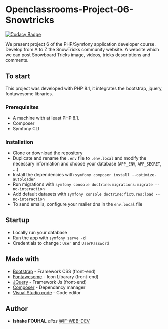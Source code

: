 # Openclassrooms-Project-06-Snowtricks

[![Codacy Badge](https://app.codacy.com/project/badge/Grade/1ccbfe99d0844347a24a4eabc1313dec)](https://www.codacy.com/gh/if-web-dev/Openclassrooms-Project-06-Snowtricks/dashboard?utm_source=github.com&amp;utm_medium=referral&amp;utm_content=if-web-dev/Openclassrooms-Project-06-Snowtricks&amp;utm_campaign=Badge_Grade)

We present project 6 of the PHP/Symfony application developer course. Develop from A to Z the SnowTricks community website. A website
which we can post Snowboard Tricks image, videos, tricks descriptions and comments.

## To start

This project was developed with PHP 8.1, it integrates the bootstrap, jquery, fontawesome libraries.

### Prerequisites

- A machine with at least PHP 8.1.
- Composer
- Symfony CLI

### Installation

- Clone or download the repository
- Duplicate and rename the `.env` file to `.env.local` and modify the necessary information and choose your database (`APP_ENV`, `APP_SECRET`, ...)
- Install the dependencies with `symfony composer install --optimize-autoloader`
- Run migrations with `symfony console doctrine:migrations:migrate --no-interaction`
- Add default datasets with `symfony console doctrine:fixtures:load --no-interaction`
- To send emails, configure your mailer dns in the `env.local` file

## Startup

- Locally run your database
- Run the app with `symfony serve -d`
- Credentials to change : `User` and `UserPassword`

## Made with

* [Bootstrap](https://getbootstrap.com/) - Framework CSS (front-end)
* [Fontawesome](https://fontawesome.com/icons) - Icon Libarary (front-end)
* [JQuery](https://jquery.com/) - Framework Js (front-end)
* [Composer](https://getcomposer.org/) - Dependancy manager
* [Visual Studio code](https://code.visualstudio.com/) - Code editor

## Author

* **Ishake FOUHAL** _alias_ [@IF-WEB-DEV](https://github.com/if-web-dev)


